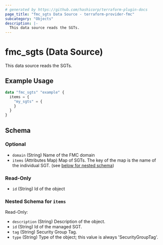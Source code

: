 ```yaml
---
# generated by https://github.com/hashicorp/terraform-plugin-docs
page_title: "fmc_sgts Data Source - terraform-provider-fmc"
subcategory: "Objects"
description: |-
  This data source reads the SGTs.
---
```


# fmc_sgts (Data Source)

This data source reads the SGTs.

## Example Usage

```terraform
data "fmc_sgts" "example" {
  items = {
    "my_sgts" = {
    }
  }
}
```

<!-- schema generated by tfplugindocs -->
## Schema

### Optional

- `domain` (String) Name of the FMC domain
- `items` (Attributes Map) Map of SGTs. The key of the map is the name of the individual SGT. (see [below for nested schema](#nestedatt--items))

### Read-Only

- `id` (String) Id of the object

<a id="nestedatt--items"></a>
### Nested Schema for `items`

Read-Only:

- `description` (String) Description of the object.
- `id` (String) Id of the managed SGT.
- `tag` (String) Security Group Tag.
- `type` (String) Type of the object; this value is always 'SecurityGroupTag'.
